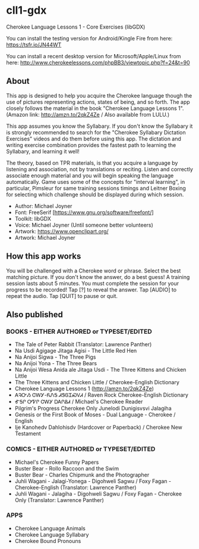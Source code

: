 # cll1-gdx
Cherokee Language Lessons 1 - Core Exercises (libGDX)

You can install the testing version for Android/Kingle Fire from here: https://tsfr.io/JN44WT

You can install a recent desktop version for Microsoft/Apple/Linux from here: http://www.cherokeelessons.com/phpBB3/viewtopic.php?f=24&t=90

## About

This app is designed to help you acquire the Cherokee language though the use of pictures representing actions, states of being, and so forth. The app closely follows the material in the book "Cherokee Language Lessons 1". (Amazon link: http://amzn.to/2qkZ4Ze / Also available from LULU.)

This app assumes you know the Syllabary. If you don't know the Syllabary it is strongly recommended to search for the "Cherokee Syllabary Dictation Exercises" videos and do them before using this app. The dictation and writing exercise combination provides the fastest path to learning the Syllabary, and learning it well!

The theory, based on TPR materials, is that you acquire a language by listening and association, not by translations or reciting. Listen and correctly associate enough material and you will begin speaking the language automatically.
Game uses some of the concepts for "interval learning", in particular, Pimsleur for same training sessions timings and Leitner Boxing for selecting which challenge should be displayed during which session. 

- Author: Michael Joyner
- Font: FreeSerif [https://www.gnu.org/software/freefont/]
- Toolkit: libGDX
- Voice: Michael Joyner (Until someone better volunteers)
- Artwork: https://www.openclipart.org/
- Artwork: Michael Joyner

## How this app works

You will be challenged with a Cherokee word or phrase. Select the best matching picture. If you don't know the answer, do a best guess!
A training session lasts about 5 minutes. You must complete the session for your progress to be recorded!
Tap [?] to reveal the answer. Tap [AUDIO] to repeat the audio. Tap [QUIT] to pause or quit.

## Also published

### BOOKS - EITHER AUTHORED or TYPESET/EDITED

- The Tale of Peter Rabbit (Translator: Lawrence Panther)
- Na Usdi Agigage Jitaga Agisi - The Little Red Hen
- Na Anijoi Sigwa - The Three Pigs
- Na Anijoi Yona - The Three Bears
- Na Anijoi Wesa Anida ale Jitaga Usdi - The Three Kittens and Chicken Little
- The Three Kittens and Chicken Little / Cherokee-English Dictionary
- Cherokee Language Lessons 1 (http://amzn.to/2qkZ4Ze)
- ᎪᎸᏅᏱ ᏣᎳᎩ-ᏲᏁᎦ ᏗᏕᎶᏆᏍᏙᏗ / Raven Rock Cherokee-English Dictionary
- ᎹᎦᎵ ᎤᏤᎵ ᏣᎳᎩ ᎠᎪᎵᏰᏗ / Michael's Cherokee Reader
- Pilgrim's Progress Cherokee Only Junelodi Dunigisvsvi Jalagiha
- Genesis or the First Book of Moses - Dual Language - Cherokee / English
- Ije Kanohedv Dahlohisdv (Hardcover or Paperback) / Cherokee New Testament

### COMICS - EITHER AUTHORED or TYPESET/EDITED

- Michael's Cherokee Funny Papers
- Buster Bear - Rollo Raccoon and the Swim
- Buster Bear - Charles Chipmunk and the Photographer
- Juhli Wagani - Jalagi-Yonega - Digohweli Sagwu / Foxy Fagan - Cherokee-English (Translator: Lawrence Panther)
- Juhli Wagani - Jalagiha - Digohweli Sagwu / Foxy Fagan - Cherokee Only (Translator: Lawrence Panther)

### APPS

- Cherokee Language Animals
- Cherokee Language Syllabary
- Cherokee Bound Pronouns


